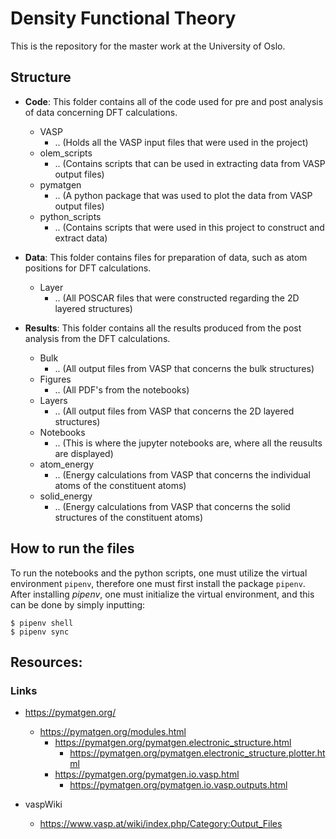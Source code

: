 # Density Functional Theory
This is the repository for the master work at the University of Oslo.

## Structure
- **Code**: This folder contains all of the code used for pre and post analysis of data
concerning DFT calculations.

  - VASP
    - .. (Holds all the VASP input files that were used in the project)
  - olem_scripts
    - .. (Contains scripts that can be used in extracting data from VASP
      output files)
  - pymatgen
    - .. (A python package that was used to plot the data from VASP output files)
  - python_scripts
    - .. (Contains scripts that were used in this project to construct and
      extract data)

- **Data**: This folder contains files for preparation of data, such as atom positions for DFT
calculations.

  - Layer
    - .. (All POSCAR files that were constructed regarding the 2D layered structures)

- **Results**: This folder contains all the results produced from the post analysis from the
DFT calculations.

  - Bulk
    - .. (All output files from VASP that concerns the bulk structures)
  - Figures
    - .. (All PDF's from the notebooks)
  - Layers
    - .. (All output files from VASP that concerns the 2D layered structures)
  - Notebooks
    - .. (This is where the jupyter notebooks are, where all the reusults are
      displayed)
  - atom_energy
    - .. (Energy calculations from VASP that concerns the individual atoms of
      the constituent atoms)
  - solid_energy
    - .. (Energy calculations from VASP that concerns the solid structures of
      the constituent atoms)

## How to run the files
To run the notebooks and the python scripts, one must utilize the virtual
environment `pipenv`, therefore one must first install the package `pipenv`. 
After installing $pipenv$, one must initialize the virtual environment, and this can be done by simply inputting:

```
$ pipenv shell 
$ pipenv sync
```
 

## Resources:

### Links
- https://pymatgen.org/
  - https://pymatgen.org/modules.html
    - https://pymatgen.org/pymatgen.electronic_structure.html
      - https://pymatgen.org/pymatgen.electronic_structure.plotter.html
    - https://pymatgen.org/pymatgen.io.vasp.html
       - https://pymatgen.org/pymatgen.io.vasp.outputs.html

- vaspWiki
  - https://www.vasp.at/wiki/index.php/Category:Output_Files
